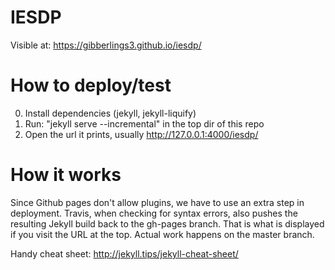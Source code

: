 # IESDP

Visible at: https://gibberlings3.github.io/iesdp/

# How to deploy/test

0. Install dependencies (jekyll, jekyll-liquify)
1. Run: "jekyll serve --incremental" in the top dir of this repo
2. Open the url it prints, usually http://127.0.0.1:4000/iesdp/

# How it works

Since Github pages don't allow plugins, we have to use an extra step in
deployment. Travis, when checking for syntax errors, also pushes the resulting
Jekyll build back to the gh-pages branch. That is what is displayed if you
visit the URL at the top. Actual work happens on the master branch.

Handy cheat sheet: http://jekyll.tips/jekyll-cheat-sheet/
